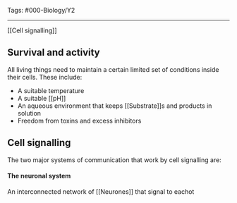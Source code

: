 Tags: #000-Biology/Y2 

---
[[Cell signalling]]

## Survival and activity
All living things need to maintain a certain limited set of conditions inside their cells. These include:
- A suitable temperature
- A suitable [[pH]]
- An aqueous environment that keeps [[Substrate]]s and products in solution
- Freedom from toxins and excess inhibitors

## Cell signalling
The two major systems of communication that work by cell signalling are: 
#### The neuronal system
An interconnected network of [[Neurones]] that signal to eachot